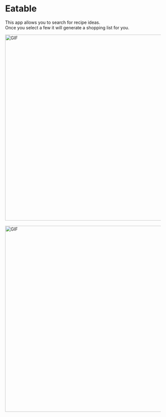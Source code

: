 # Eatable 
This app allows you to search for recipe ideas.<br>
 Once you select a few it will generate a shopping list for you.

 <img align="center" alt="GIF" src="./src/assets/gifs/search.gif" width="600" height="600" />
<br>
<br>
 <img align="center" alt="GIF" src="./src/assets/gifs/search_waffles.gif" width="600" height="600" />

